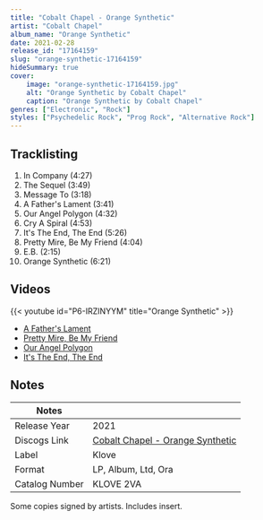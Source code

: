 ```yaml
---
title: "Cobalt Chapel - Orange Synthetic"
artist: "Cobalt Chapel"
album_name: "Orange Synthetic"
date: 2021-02-28
release_id: "17164159"
slug: "orange-synthetic-17164159"
hideSummary: true
cover:
    image: "orange-synthetic-17164159.jpg"
    alt: "Orange Synthetic by Cobalt Chapel"
    caption: "Orange Synthetic by Cobalt Chapel"
genres: ["Electronic", "Rock"]
styles: ["Psychedelic Rock", "Prog Rock", "Alternative Rock"]
---
```


## Tracklisting
1. In Company (4:27)
2. The Sequel (3:49)
3. Message To (3:18)
4. A Father's Lament (3:41)
5. Our Angel Polygon (4:32)
6. Cry A Spiral (4:53)
7. It's The End, The End (5:26)
8. Pretty Mire, Be My Friend (4:04)
9. E.B. (2:15)
10. Orange Synthetic (6:21)

## Videos
{{< youtube id="P6-IRZINYYM" title="Orange Synthetic" >}}
- [A Father's Lament](https://www.youtube.com/watch?v=dTBigf8QjcA)
- [Pretty Mire, Be My Friend](https://www.youtube.com/watch?v=gp2QeUOKuVY)
- [Our Angel Polygon](https://www.youtube.com/watch?v=_38R40lhH2k)
- [It's The End, The End](https://www.youtube.com/watch?v=_G1Sqy4pD_w)


## Notes

| Notes          |             |
| ---------------| ----------- |
| Release Year   | 2021 |
| Discogs Link   | [Cobalt Chapel - Orange Synthetic](https://www.discogs.com/release/17164159-Cobalt-Chapel-Orange-Synthetic) |
| Label          | Klove |
| Format         | LP, Album, Ltd, Ora |
| Catalog Number | KLOVE 2VA |

Some copies signed by artists. Includes insert.

